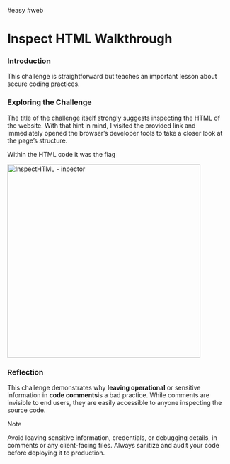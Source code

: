 #easy #web

# Inspect HTML Walkthrough


### Introduction

This challenge is straightforward but teaches an important lesson about secure coding practices.


### Exploring the Challenge

The title of the challenge itself strongly suggests inspecting the HTML of the website. With that hint in mind, I visited the provided link and immediately opened the browser’s developer tools to take a closer look at the page’s structure.

Within the HTML code it was the flag

<img width="436" alt="InspectHTML - inpector" src="https://github.com/user-attachments/assets/e2882965-e716-44b2-8c37-b286844f5053" />


### Reflection


This challenge demonstrates why **leaving operational** or sensitive information in **code comments**is a bad practice. While comments are invisible to end users, they are easily accessible to anyone inspecting the source code.


> [!NOTE]
> Avoid leaving sensitive information, credentials, or debugging details, in comments or any client-facing files. Always sanitize and audit your code before deploying it to production.
